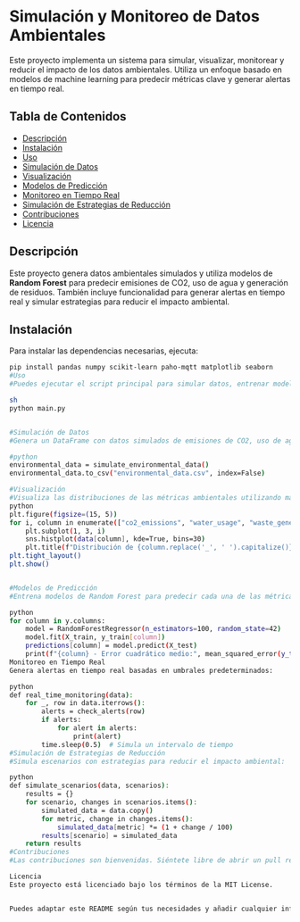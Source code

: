 
# Simulación y Monitoreo de Datos Ambientales

Este proyecto implementa un sistema para simular, visualizar, monitorear y reducir el impacto de los datos ambientales. Utiliza un enfoque basado en modelos de machine learning para predecir métricas clave y generar alertas en tiempo real.

## Tabla de Contenidos

- [Descripción](#descripción)
- [Instalación](#instalación)
- [Uso](#uso)
- [Simulación de Datos](#simulación-de-datos)
- [Visualización](#visualización)
- [Modelos de Predicción](#modelos-de-predicción)
- [Monitoreo en Tiempo Real](#monitoreo-en-tiempo-real)
- [Simulación de Estrategias de Reducción](#simulación-de-estrategias-de-reducción)
- [Contribuciones](#contribuciones)
- [Licencia](#licencia)

## Descripción

Este proyecto genera datos ambientales simulados y utiliza modelos de **Random Forest** para predecir emisiones de CO2, uso de agua y generación de residuos. También incluye funcionalidad para generar alertas en tiempo real y simular estrategias para reducir el impacto ambiental.

## Instalación

Para instalar las dependencias necesarias, ejecuta:

```sh
pip install pandas numpy scikit-learn paho-mqtt matplotlib seaborn
#Uso
#Puedes ejecutar el script principal para simular datos, entrenar modelos, monitorear en tiempo real y visualizar los resultados.

sh
python main.py


#Simulación de Datos
#Genera un DataFrame con datos simulados de emisiones de CO2, uso de agua y generación de residuos:

#python
environmental_data = simulate_environmental_data()
environmental_data.to_csv("environmental_data.csv", index=False)

#Visualización
#Visualiza las distribuciones de las métricas ambientales utilizando matplotlib y seaborn:
python
plt.figure(figsize=(15, 5))
for i, column in enumerate(["co2_emissions", "water_usage", "waste_generated"], 1):
    plt.subplot(1, 3, i)
    sns.histplot(data[column], kde=True, bins=30)
    plt.title(f"Distribución de {column.replace('_', ' ').capitalize()}")
plt.tight_layout()
plt.show()


#Modelos de Predicción
#Entrena modelos de Random Forest para predecir cada una de las métricas:

python
for column in y.columns:
    model = RandomForestRegressor(n_estimators=100, random_state=42)
    model.fit(X_train, y_train[column])
    predictions[column] = model.predict(X_test)
    print(f"{column} - Error cuadrático medio:", mean_squared_error(y_test[column], predictions[column]))
Monitoreo en Tiempo Real
Genera alertas en tiempo real basadas en umbrales predeterminados:

python
def real_time_monitoring(data):
    for _, row in data.iterrows():
        alerts = check_alerts(row)
        if alerts:
            for alert in alerts:
                print(alert)
        time.sleep(0.5)  # Simula un intervalo de tiempo
#Simulación de Estrategias de Reducción
#Simula escenarios con estrategias para reducir el impacto ambiental:

python
def simulate_scenarios(data, scenarios):
    results = {}
    for scenario, changes in scenarios.items():
        simulated_data = data.copy()
        for metric, change in changes.items():
            simulated_data[metric] *= (1 + change / 100)
        results[scenario] = simulated_data
    return results
#Contribuciones
#Las contribuciones son bienvenidas. Siéntete libre de abrir un pull request o reportar problemas.

Licencia
Este proyecto está licenciado bajo los términos de la MIT License.


Puedes adaptar este README según tus necesidades y añadir cualquier información adicional que consideres relevante. ¡Espero que te sea útil! 😊

